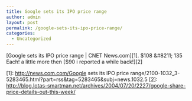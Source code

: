 ```yaml
---
title: Google sets its IPO price range
author: admin
layout: post
permalink: /google-sets-its-ipo-price-range/
categories:
  - Uncategorized
---
```

[Google sets its IPO price range | CNET News.com][1]. $108 &#8211; 135 Each! a little more then [$90 i reported a while back!][2]

 [1]: http://news.com.com/Google sets its IPO price range/2100-1032_3-5283465.html?part=rss&tag=5283465&subj=news.1032.5
 [2]: http://blog.lotas-smartman.net/archives/2004/07/20/2227/google-share-price-details-out-this-week/